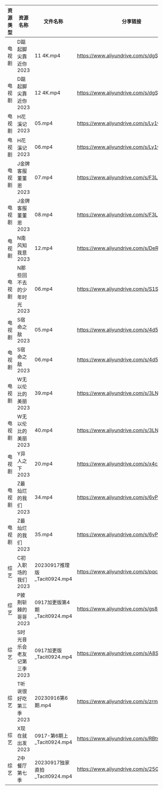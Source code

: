 | 资源类型 | 资源名称             | 文件名称                       | 分享链接                                      | 更新时间       |
| ---- | ---------------- | -------------------------- | ----------------------------------------- | ---------- |
| 电视剧  | D踮起脚尖靠近你2023     | 11 4K.mp4                  | https://www.aliyundrive.com/s/dgSjr6FRir3 | 2023-09-18 |
| 电视剧  | D踮起脚尖靠近你2023     | 12 4K.mp4                  | https://www.aliyundrive.com/s/dgSjr6FRir3 | 2023-09-18 |
| 电视剧  | H花溪记2023         | 05.mp4                     | https://www.aliyundrive.com/s/Ly1w9W9GHqU | 2023-09-18 |
| 电视剧  | H花溪记2023         | 06.mp4                     | https://www.aliyundrive.com/s/Ly1w9W9GHqU | 2023-09-18 |
| 电视剧  | J金牌客服董董恩2023     | 07.mp4                     | https://www.aliyundrive.com/s/F3LXGA976A9 | 2023-09-18 |
| 电视剧  | J金牌客服董董恩2023     | 08.mp4                     | https://www.aliyundrive.com/s/F3LXGA976A9 | 2023-09-18 |
| 电视剧  | N南风知我意2023       | 12.mp4                     | https://www.aliyundrive.com/s/DeRMnNbejyx | 2023-09-18 |
| 电视剧  | N那些回不去的少年时光2023  | 06.mp4                     | https://www.aliyundrive.com/s/S1SRHMCLnjA | 2023-09-18 |
| 电视剧  | S宿命之敌2023        | 05.mp4                     | https://www.aliyundrive.com/s/4d5Stsg6Pgd | 2023-09-18 |
| 电视剧  | S宿命之敌2023        | 06.mp4                     | https://www.aliyundrive.com/s/4d5Stsg6Pgd | 2023-09-18 |
| 电视剧  | W无以伦比的美丽2023     | 39.mp4                     | https://www.aliyundrive.com/s/3LNxF1pwKnT | 2023-09-18 |
| 电视剧  | W无以伦比的美丽2023     | 40.mp4                     | https://www.aliyundrive.com/s/3LNxF1pwKnT | 2023-09-18 |
| 电视剧  | Y异人之下2023        | 20.mp4                     | https://www.aliyundrive.com/s/x4c9VAmpoeU | 2023-09-18 |
| 电视剧  | Z最灿烂的我们2023      | 34.mp4                     | https://www.aliyundrive.com/s/6vPRBkMxLP1 | 2023-09-18 |
| 电视剧  | Z最灿烂的我们2023      | 35.mp4                     | https://www.aliyundrive.com/s/6vPRBkMxLP1 | 2023-09-18 |
| 综艺   | C初入职场的我们2023     | 20230917推理版_Tacit0924.mp4  | https://www.aliyundrive.com/s/pqc7pqfCNxC | 2023-09-18 |
| 综艺   | P披荆斩棘的哥哥2023     | 0917加更版第4期_Tacit0924.mp4   | https://www.aliyundrive.com/s/gs8uMNUWtqr | 2023-09-18 |
| 综艺   | S时光音乐会老友记第三季2023 | 0917加更版_Tacit0924.mp4      | https://www.aliyundrive.com/s/A8SsNUgtosB | 2023-09-18 |
| 综艺   | T听说很好吃第三季2023    | 20230916第6期.mp4            | https://www.aliyundrive.com/s/zrmdKoZKkB6 | 2023-09-18 |
| 综艺   | X现在就出发2023       | 0917-第6期上_Tacit0924.mp4    | https://www.aliyundrive.com/s/RBtsDZX8Y3n | 2023-09-18 |
| 综艺   | Z中餐厅第七季          | 20230917独家直拍_Tacit0924.mp4 | https://www.aliyundrive.com/s/25GFy8VFsb6 | 2023-09-18 |

